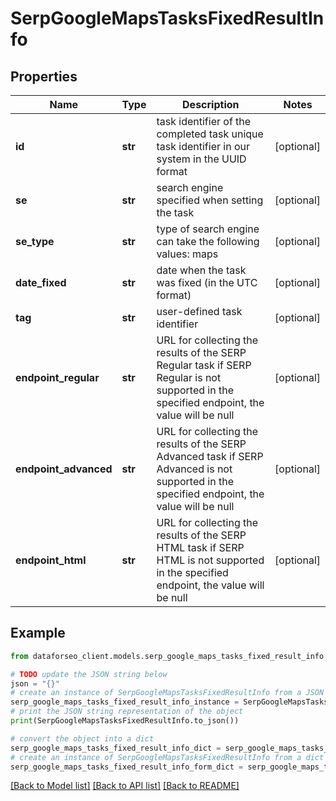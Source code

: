# SerpGoogleMapsTasksFixedResultInfo


## Properties

Name | Type | Description | Notes
------------ | ------------- | ------------- | -------------
**id** | **str** | task identifier of the completed task unique task identifier in our system in the UUID format | [optional] 
**se** | **str** | search engine specified when setting the task | [optional] 
**se_type** | **str** | type of search engine can take the following values: maps | [optional] 
**date_fixed** | **str** | date when the task was fixed (in the UTC format) | [optional] 
**tag** | **str** | user-defined task identifier | [optional] 
**endpoint_regular** | **str** | URL for collecting the results of the SERP Regular task if SERP Regular is not supported in the specified endpoint, the value will be null | [optional] 
**endpoint_advanced** | **str** | URL for collecting the results of the SERP Advanced task if SERP Advanced is not supported in the specified endpoint, the value will be null | [optional] 
**endpoint_html** | **str** | URL for collecting the results of the SERP HTML task if SERP HTML is not supported in the specified endpoint, the value will be null | [optional] 

## Example

```python
from dataforseo_client.models.serp_google_maps_tasks_fixed_result_info import SerpGoogleMapsTasksFixedResultInfo

# TODO update the JSON string below
json = "{}"
# create an instance of SerpGoogleMapsTasksFixedResultInfo from a JSON string
serp_google_maps_tasks_fixed_result_info_instance = SerpGoogleMapsTasksFixedResultInfo.from_json(json)
# print the JSON string representation of the object
print(SerpGoogleMapsTasksFixedResultInfo.to_json())

# convert the object into a dict
serp_google_maps_tasks_fixed_result_info_dict = serp_google_maps_tasks_fixed_result_info_instance.to_dict()
# create an instance of SerpGoogleMapsTasksFixedResultInfo from a dict
serp_google_maps_tasks_fixed_result_info_form_dict = serp_google_maps_tasks_fixed_result_info.from_dict(serp_google_maps_tasks_fixed_result_info_dict)
```
[[Back to Model list]](../README.md#documentation-for-models) [[Back to API list]](../README.md#documentation-for-api-endpoints) [[Back to README]](../README.md)


